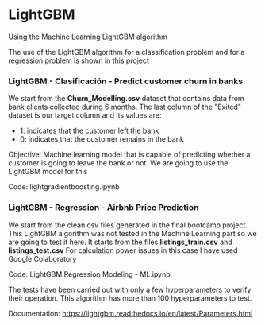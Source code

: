 # LightGBM
Using the Machine Learning LightGBM algorithm

The use of the LightGBM algorithm for a classification problem and for a regression problem is shown in this project

### LightGBM - Clasificación - Predict customer churn in banks

We start from the **Churn_Modelling.csv** dataset that contains data from bank clients collected during 6 months. The last column of the "Exited" dataset is our target column and its values are:
- 1: indicates that the customer left the bank
- 0: indicates that the customer remains in the bank

Objective: Machine learning model that is capable of predicting whether a customer is going to leave the bank or not. We are going to use the LightGBM model for this

Code: lightgradientboosting.ipynb

### LightGBM - Regression - Airbnb Price Prediction

We start from the clean csv files generated in the final bootcamp project. This LightGBM algorithm was not tested in the Machine Learning part so we are going to test it here. It starts from the files **listings_train.csv** and **listings_test.csv**
For calculation power issues in this case I have used Google Colaboratory

Code: LightGBM Regression Modeling - ML.ipynb

The tests have been carried out with only a few hyperparameters to verify their operation. This algorithm has more than 100 hyperparameters to test.

Documentation: https://lightgbm.readthedocs.io/en/latest/Parameters.html

